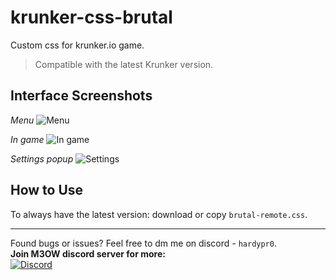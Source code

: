 # krunker-css-brutal
Custom css for krunker.io game.

> Compatible with the latest Krunker version.

## Interface Screenshots
*Menu*
![Menu](https://deusvult69.github.io/krunker-css-brutal/screenshots/menu.png "Menu")

*In game*
![In game](https://deusvult69.github.io/krunker-css-brutal/screenshots/game.png "In game ui")

*Settings popup*
![Settings](https://deusvult69.github.io/krunker-css-brutal/screenshots/settings.png "Settings")

## How to Use
To always have the latest version: download or copy `brutal-remote.css`.

---
Found bugs or issues? Feel free to dm me on discord - `hardypr0`.  
**Join M3OW discord server for more:**  
[![Discord](https://img.shields.io/badge/m3ow_Discord-7289DA?style=for-the-badge&logo=discord)](https://discord.gg/WMS4NBsy4G)
